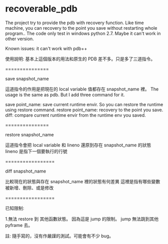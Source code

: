 recoverable_pdb
===============

The project try to provide the pdb with recovery function.
Like time machine, you can recovery to the point you save without restarting whole program..
The code only test in windows python 2.7.
Maybe it can't work in other version.

Known issues:
  it can't work with pdb++


使用說明:
基本上這個版本的用法和原生的 PDB 差不多。只是多了三道指令。

===============

save snapshot_name

這道指令的作用是把現在的 local variable 值都存在 snapshot_name 裡。
The usage is the same as pdb. But I add three command for it.

  save point_name: save current runtime envir. So you can restore the runtime using restore command.
  restore point_name: recovery to the point you save.
  diff: compare current runtime envir from the runtime env you saved.

===============

restore snapshot_name

這道指令會把 local variable 和 lineno 還原到存在 snapshot_name 的狀態
lineno 是指下一個要執行的行號

=================

diff snapshot_name

比較現在的狀態與存在 snapshot_name 裡的狀態有何差異
這裡是指有哪些變數被新增、刪除、或是修改

=================

已知限制:

1.無法 restore 到 其他函數狀態。 因為這是 jump 的限制。
jump 無法跳到其他 pyframe 去。

註: 隨手寫的，沒有作嚴謹的測試。可能會有不少 bug。
